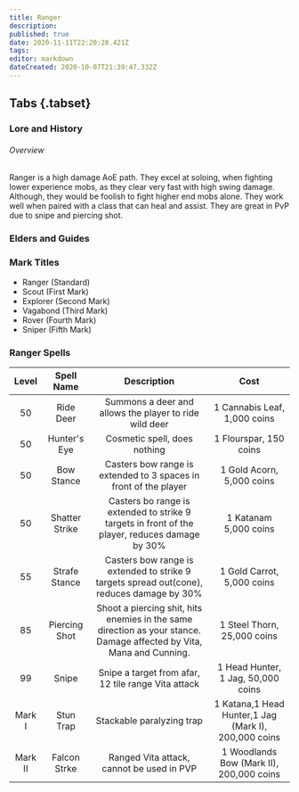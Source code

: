 ```yaml
---
title: Ranger
description: 
published: true
date: 2020-11-11T22:20:28.421Z
tags: 
editor: markdown
dateCreated: 2020-10-07T21:39:47.332Z
---
```


## Tabs {.tabset}
  ### Lore and History
######   Overview 
Ranger is a high damage AoE path. They excel at soloing, when fighting lower experience mobs, as they clear very fast with high swing damage. Although, they would be foolish to fight higher end mobs alone. They work well when paired with a class that can heal and assist. They are great in PvP due to snipe and piercing shot.
  ### Elders and Guides
  ### Mark Titles
  - Ranger (Standard)
- Scout (First Mark)
- Explorer (Second Mark)
- Vagabond (Third Mark)
- Rover (Fourth Mark)
- Sniper (Fifth Mark)
### Ranger Spells 
| Level | Spell Name | Description | Cost |
| :---: | :---: | :---: | :---: |
| 50 | Ride Deer | Summons a deer and allows the player to ride wild deer | 1 Cannabis Leaf, 1,000 coins | 
| 50 | Hunter's Eye | Cosmetic spell, does nothing | 1 Flourspar, 150 coins |
| 50 | Bow Stance | Casters bow range is extended to 3 spaces in front of the player | 1 Gold Acorn, 5,000 coins |
| 50 | Shatter Strike | Casters bo range is extended to strike 9 targets in front of the player, reduces damage by 30% | 1 Katanam 5,000 coins |
| 55 | Strafe Stance | Casters bow range is extended to strike 9 targets spread out(cone), reduces damage by 30% | 1 Gold Carrot, 5,000 coins |
| 85 | Piercing Shot | Shoot a piercing shit, hits enemies in the same direction as your stance. Damage affected by Vita, Mana and Cunning. | 1 Steel Thorn, 25,000 coins | 
| 99 | Snipe | Snipe a target from afar, 12 tile range Vita attack | 1 Head Hunter, 1 Jag, 50,000 coins |
| Mark I | Stun Trap | Stackable paralyzing trap | 1 Katana,1 Head Hunter,1 Jag (Mark I), 200,000 coins |
| Mark II | Falcon Strke | Ranged Vita attack, cannot be used in PVP | 1 Woodlands Bow (Mark II), 200,000 coins |
  